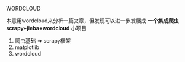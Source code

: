 WORDCLOUD

本意用wordcloud来分析一篇文章，但发现可以进一步发展成 **一个集成爬虫scrapy+jieba+wordcloud** 小项目

1. 爬虫基础 => scrapy框架
2. matplotlib
3. wordcloud